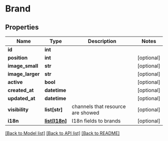 # Brand

## Properties
Name | Type | Description | Notes
------------ | ------------- | ------------- | -------------
**id** | **int** |  | 
**position** | **int** |  | [optional] 
**image_small** | **str** |  | [optional] 
**image_larger** | **str** |  | [optional] 
**active** | **bool** |  | [optional] 
**created_at** | **datetime** |  | [optional] 
**updated_at** | **datetime** |  | [optional] 
**visibility** | **list[str]** | channels that resource are showed | [optional] 
**i18n** | [**list[I18n]**](I18n.md) | I18n fields to brands | [optional] 

[[Back to Model list]](../README.md#documentation-for-models) [[Back to API list]](../README.md#documentation-for-api-endpoints) [[Back to README]](../README.md)


